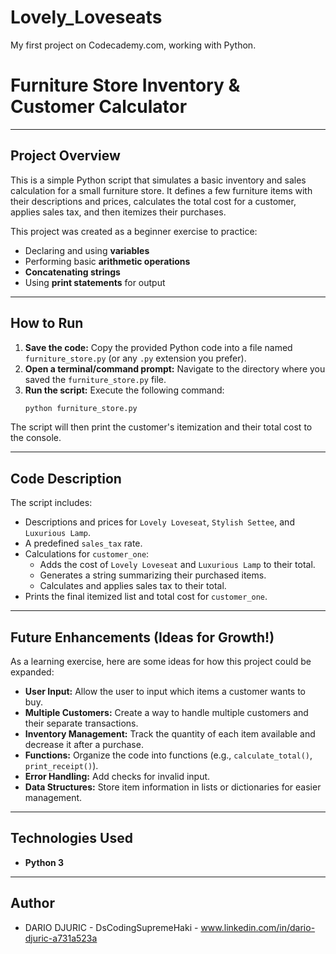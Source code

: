 # Lovely_Loveseats
My first project on Codecademy.com, working with Python.

# Furniture Store Inventory & Customer Calculator

---

## Project Overview

This is a simple Python script that simulates a basic inventory and sales calculation for a small furniture store. It defines a few furniture items with their descriptions and prices, calculates the total cost for a customer, applies sales tax, and then itemizes their purchases.

This project was created as a beginner exercise to practice:
* Declaring and using **variables**
* Performing basic **arithmetic operations**
* **Concatenating strings**
* Using **print statements** for output

---

## How to Run

1.  **Save the code:** Copy the provided Python code into a file named `furniture_store.py` (or any `.py` extension you prefer).
2.  **Open a terminal/command prompt:** Navigate to the directory where you saved the `furniture_store.py` file.
3.  **Run the script:** Execute the following command:
    ```bash
    python furniture_store.py
    ```

The script will then print the customer's itemization and their total cost to the console.

---

## Code Description

The script includes:
* Descriptions and prices for `Lovely Loveseat`, `Stylish Settee`, and `Luxurious Lamp`.
* A predefined `sales_tax` rate.
* Calculations for `customer_one`:
    * Adds the cost of `Lovely Loveseat` and `Luxurious Lamp` to their total.
    * Generates a string summarizing their purchased items.
    * Calculates and applies sales tax to their total.
* Prints the final itemized list and total cost for `customer_one`.

---

## Future Enhancements (Ideas for Growth!)

As a learning exercise, here are some ideas for how this project could be expanded:

* **User Input:** Allow the user to input which items a customer wants to buy.
* **Multiple Customers:** Create a way to handle multiple customers and their separate transactions.
* **Inventory Management:** Track the quantity of each item available and decrease it after a purchase.
* **Functions:** Organize the code into functions (e.g., `calculate_total()`, `print_receipt()`).
* **Error Handling:** Add checks for invalid input.
* **Data Structures:** Store item information in lists or dictionaries for easier management.

---

## Technologies Used

* **Python 3**

---

## Author

* DARIO DJURIC - DsCodingSupremeHaki - www.linkedin.com/in/dario-djuric-a731a523a

